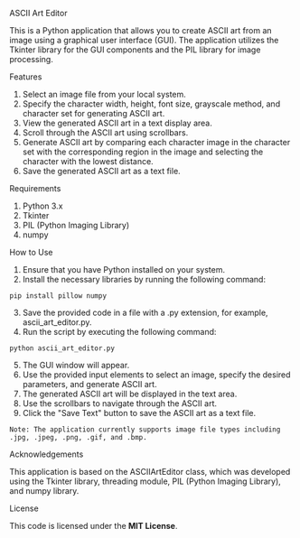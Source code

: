 ASCII Art Editor

This is a Python application that allows you to create ASCII art from an image using a graphical user interface (GUI). The application utilizes the Tkinter library for the GUI components and the PIL library for image processing.

Features

1. Select an image file from your local system.
2. Specify the character width, height, font size, grayscale method, and character set for generating ASCII art.
3. View the generated ASCII art in a text display area.
4. Scroll through the ASCII art using scrollbars.
5. Generate ASCII art by comparing each character image in the character set with the corresponding region in the image and selecting the character with the lowest distance.
6. Save the generated ASCII art as a text file.

Requirements

1. Python 3.x
2. Tkinter
3. PIL (Python Imaging Library)
4. numpy

How to Use

1. Ensure that you have Python installed on your system.
2. Install the necessary libraries by running the following command:

```
pip install pillow numpy
```

3. Save the provided code in a file with a .py extension, for example, ascii_art_editor.py.
4. Run the script by executing the following command:

```
python ascii_art_editor.py
```

5. The GUI window will appear.
6. Use the provided input elements to select an image, specify the desired parameters, and generate ASCII art.
7. The generated ASCII art will be displayed in the text area.
8. Use the scrollbars to navigate through the ASCII art.
9. Click the "Save Text" button to save the ASCII art as a text file.

```
Note: The application currently supports image file types including .jpg, .jpeg, .png, .gif, and .bmp.
```

Acknowledgements

This application is based on the ASCIIArtEditor class, which was developed using the Tkinter library, threading module, PIL (Python Imaging Library), and numpy library.

License

This code is licensed under the **MIT License**.

